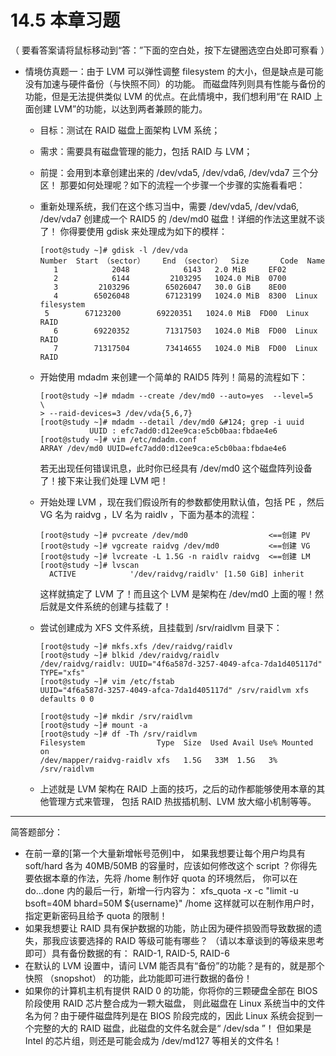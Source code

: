 # 14.5 本章习题

（ 要看答案请将鼠标移动到“答：”下面的空白处，按下左键圈选空白处即可察看 ）

-   情境仿真题一：由于 LVM 可以弹性调整 filesystem 的大小，但是缺点是可能没有加速与硬件备份（与快照不同）的功能。 而磁盘阵列则具有性能与备份的功能，但是无法提供类似 LVM 的优点。在此情境中，我们想利用“在 RAID 上面创建 LVM”的功能，以达到两者兼顾的能力。

    -   目标：测试在 RAID 磁盘上面架构 LVM 系统；

    -   需求：需要具有磁盘管理的能力，包括 RAID 与 LVM；

    -   前提：会用到本章创建出来的 /dev/vda5, /dev/vda6, /dev/vda7 三个分区！ 那要如何处理呢？如下的流程一个步骤一个步骤的实施看看吧：

    -   重新处理系统，我们在这个练习当中，需要 /dev/vda5, /dev/vda6, /dev/vda7 创建成一个 RAID5 的 /dev/md0 磁盘！详细的作法这里就不谈了！ 你得要使用 gdisk 来处理成为如下的模样：

        ```shell
        [root@study ~]# gdisk -l /dev/vda
        Number  Start （sector）    End （sector）  Size       Code  Name
           1            2048            6143   2.0 MiB     EF02
           2            6144         2103295   1024.0 MiB  0700
           3         2103296        65026047   30.0 GiB    8E00
           4        65026048        67123199   1024.0 MiB  8300  Linux filesystem
         5        67123200        69220351   1024.0 MiB  FD00  Linux RAID
           6        69220352        71317503   1024.0 MiB  FD00  Linux RAID
           7        71317504        73414655   1024.0 MiB  FD00  Linux RAID
        ```

    -   开始使用 mdadm 来创建一个简单的 RAID5 阵列！简易的流程如下：

        ```shell
        [root@study ~]# mdadm --create /dev/md0 --auto=yes  --level=5  \
        > --raid-devices=3 /dev/vda{5,6,7}
        [root@study ~]# mdadm --detail /dev/md0 &#124; grep -i uuid
                   UUID : efc7add0:d12ee9ca:e5cb0baa:fbdae4e6
        [root@study ~]# vim /etc/mdadm.conf
        ARRAY /dev/md0 UUID=efc7add0:d12ee9ca:e5cb0baa:fbdae4e6
        ```

        若无出现任何错误讯息，此时你已经具有 /dev/md0 这个磁盘阵列设备了！接下来让我们处理 LVM 吧！

    -   开始处理 LVM ，现在我们假设所有的参数都使用默认值，包括 PE ，然后 VG 名为 raidvg ，LV 名为 raidlv ，下面为基本的流程：

        ```shell
        [root@study ~]# pvcreate /dev/md0                  <==创建 PV
        [root@study ~]# vgcreate raidvg /dev/md0           <==创建 VG
        [root@study ~]# lvcreate -L 1.5G -n raidlv raidvg  <==创建 LM
        [root@study ~]# lvscan
          ACTIVE            '/dev/raidvg/raidlv' [1.50 GiB] inherit
        ```

        这样就搞定了 LVM 了！而且这个 LVM 是架构在 /dev/md0 上面的喔！然后就是文件系统的创建与挂载了！

    -   尝试创建成为 XFS 文件系统，且挂载到 /srv/raidlvm 目录下：

        ```shell
        [root@study ~]# mkfs.xfs /dev/raidvg/raidlv
        [root@study ~]# blkid /dev/raidvg/raidlv
        /dev/raidvg/raidlv: UUID="4f6a587d-3257-4049-afca-7da1d405117d" TYPE="xfs"
        [root@study ~]# vim /etc/fstab
        UUID="4f6a587d-3257-4049-afca-7da1d405117d" /srv/raidlvm xfs    defaults 0 0

        [root@study ~]# mkdir /srv/raidlvm
        [root@study ~]# mount -a
        [root@study ~]# df -Th /srv/raidlvm
        Filesystem                Type  Size  Used Avail Use% Mounted on
        /dev/mapper/raidvg-raidlv xfs   1.5G   33M  1.5G   3% /srv/raidlvm
        ```

    -   上述就是 LVM 架构在 RAID 上面的技巧，之后的动作都能够使用本章的其他管理方式来管理， 包括 RAID 热拔插机制、LVM 放大缩小机制等等。

------------------------------------------------------------------------

简答题部分：

-   在前一章的[第一个大量新增帐号范例]中， 如果我想要让每个用户均具有 soft/hard 各为 40MB/50MB 的容量时，应该如何修改这个 script ？你得先要依据本章的作法，先将 /home 制作好 quota 的环境然后， 你可以在 do...done 内的最后一行，新增一行内容为： xfs_quota -x -c "limit -u bsoft=40M bhard=50M \${username}" /home 这样就可以在制作用户时，指定更新密码且给予 quota 的限制！
-   如果我想要让 RAID 具有保护数据的功能，防止因为硬件损毁而导致数据的遗失，那我应该要选择的 RAID 等级可能有哪些？ （请以本章谈到的等级来思考即可）具有备份数据的有： RAID-1, RAID-5, RAID-6
-   在默认的 LVM 设置中，请问 LVM 能否具有“备份”的功能？是有的，就是那个快照 （snopshot） 的功能，此功能即可进行数据的备份！
-   如果你的计算机主机有提供 RAID 0 的功能，你将你的三颗硬盘全部在 BIOS 阶段使用 RAID 芯片整合成为一颗大磁盘， 则此磁盘在 Linux 系统当中的文件名为何？由于硬件磁盘阵列是在 BIOS 阶段完成的，因此 Linux 系统会捉到一个完整的大的 RAID 磁盘，此磁盘的文件名就会是“ /dev/sda ”！ 但如果是 Intel 的芯片组，则还是可能会成为 /dev/md127 等相关的文件名！